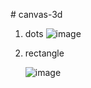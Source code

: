 ﻿﻿# canvas-3d

1. dots
   ![image](https://user-images.githubusercontent.com/87574080/202374586-dee83498-338b-4e12-97dd-ed05a2f84480.png)

2. rectangle

   ![image](https://user-images.githubusercontent.com/87574080/202372935-f56c2d14-68f7-44d2-8943-1f5e09bf9026.png)
